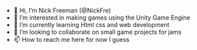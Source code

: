 - 👋 Hi, I’m Nick Freeman (@NickFre)
- 👀 I’m interested in making games using the Unity Game Engine
- 🌱 I’m currently learning Html css and web development
- 💞️ I’m looking to collaborate on small game projects for jams
- 📫 How to reach me here for now I guess

<!---
NickFre/NickFre is a ✨ special ✨ repository because its `README.md` (this file) appears on your GitHub profile.
You can click the Preview link to take a look at your changes.
--->
